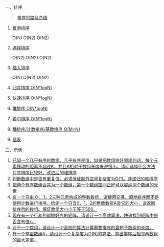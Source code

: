 一、排序

> [排序思路及总结](https://blog.csdn.net/Tenderness4/article/details/83243618)

1. [冒泡排序](https://github.com/raojianxiong/Notes/blob/master/basic/algorithms/day02/BubbleSort.java)

   O(N)  O(N2) O(N2)

2. [选择排序](https://github.com/raojianxiong/Notes/blob/master/basic/algorithms/day02/SelectionSort.java)

   O(N2) O(N2) O(N2)

3. [插入排序](https://github.com/raojianxiong/Notes/blob/master/basic/algorithms/day02/InsertionSort.java)

   O(N) O(N2) O(N2)

4. [归并排序  O(N*logN)](https://github.com/raojianxiong/Notes/blob/master/basic/algorithms/day02/MergeSort.java)

5. [快速排序  O(N*logN)](https://github.com/raojianxiong/Notes/blob/master/basic/algorithms/day02/QuickSort.java)

6. [堆排序 O(N*logN)](https://github.com/raojianxiong/Notes/blob/master/basic/algorithms/day02/HeapSort.java)

7. [希尔排序 O(N*logN)](https://github.com/raojianxiong/Notes/blob/master/basic/algorithms/day02/InsertionSort.java)

8. [桶排序/计数排序/基数排序 O(M+N)](https://github.com/raojianxiong/Notes/blob/master/basic/algorithms/day02/BarrelSort.java)

9. [跳表](https://github.com/raojianxiong/Notes/blob/master/basic/algorithms/day02/SkipList.java)

二、示例

1. [已知一个几乎有序的数组，几乎有序是值，如果把数组排好顺序的话，每个元素移动的距离不超过K，并且K相对于数组长度来说很小。请问选择什么方法对其排序比较好。改进后的堆排序 ](https://github.com/raojianxiong/Notes/blob/master/basic/algorithms/day02/DemoOne.java)
2. [判断数组中是否有重复值，必须保证额外空间复杂度为O(1)。非递归的堆排序 ](https://github.com/raojianxiong/Notes/blob/master/basic/algorithms/day02/DemoTwo.java)
3. [把两个有序数组合并为一个数组，第一个数组空间正好可以容纳两个数组的元素](https://github.com/raojianxiong/Notes/blob/master/basic/algorithms/day02/DemoThree.java)
4. [有一个只由 0 、1、2三种元素构成的整数数组，请使用交换、原地排序而不是使用计数进行排序。给定一个只含0，1，2的整数数组A及它的大小，请返回排序后的数组。保证数组大小小于等于500。](https://github.com/raojianxiong/Notes/blob/master/basic/algorithms/day02/DemoFour.java)
5. [现在有一个行和列都排好序的矩阵，请设计一个高效算法，快速找到矩阵中是否含有值x。](https://github.com/raojianxiong/Notes/blob/master/basic/algorithms/day02/DemoFive.java)
6. [对于一个数组，请设计一个高校的算法计算需要排序的最短子数组的长度。](https://github.com/raojianxiong/Notes/blob/master/basic/algorithms/day02/DemoSix.java)
7. [有一个整型数组A，请设计一个复杂度为O(N)的算法，算出排序后相邻两数组的最大差值。](https://github.com/raojianxiong/Notes/blob/master/basic/algorithms/day02/DemoSeven.java)

